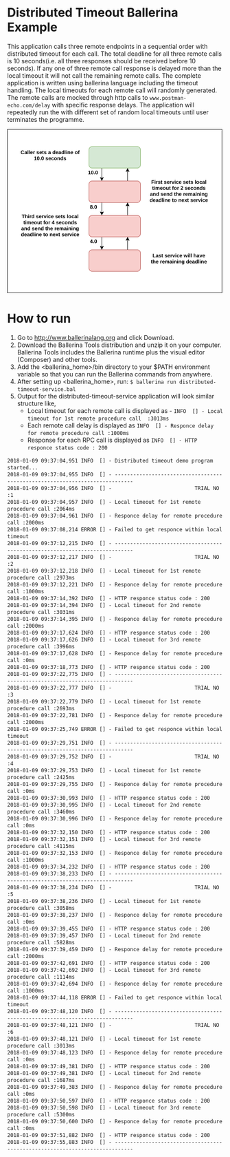 # Distributed Timeout Ballerina Example
This application calls three remote endpoints in a sequential order with distributed timeout for each call.
The total deadline for all three remote calls is 10 seconds(i.e. all three responses should be received before 10 
seconds). If any one of three remote call response is delayed more than the local timeout it will not call the remaining remote calls.
The complete application is written using ballerina language including the timeout handling. The local timeouts for 
each remote call will randomly generated. The remote calls are mocked through http calls to `www.postman-echo.com/delay` 
with specific response delays. The application will repeatedly run the with different set of random local timeouts until 
user terminates the programme.

![alt text](https://github.com/rosensilva/ballerina-samples/blob/master/ballerinaDistributedTimoutSample/images/Distributed-timeout-image.png)

# How to run
1) Go to http://www.ballerinalang.org and click Download.
2) Download the Ballerina Tools distribution and unzip it on your computer. Ballerina Tools includes the Ballerina runtime plus
the visual editor (Composer) and other tools.
3) Add the <ballerina_home>/bin directory to your $PATH environment variable so that you can run the Ballerina commands from anywhere.
4) After setting up <ballerina_home>, run: `$ ballerina run distributed-timeout-service.bal`
5) Output for the distributed-timeout-service application will look similar structure like,
    * Local timeout for each remote call is displayed as  - `INFO  [] - Local timeout for 1st remote procedure call 
    :3013ms` 
    * Each remote call delay is displayed as `INFO  [] - Responce delay for remote procedure call :1000ms`
    * Response for each RPC call is displayed as `INFO  [] - HTTP responce status code : 200 `
 

```
2018-01-09 09:37:04,951 INFO  [] - Distributed timeout demo program started... 
2018-01-09 09:37:04,955 INFO  [] - ---------------------------------------------------------------------------- 
2018-01-09 09:37:04,956 INFO  [] -                           TRIAL NO :1 
2018-01-09 09:37:04,957 INFO  [] - Local timeout for 1st remote procedure call :2064ms 
2018-01-09 09:37:04,961 INFO  [] - Responce delay for remote procedure call :2000ms 
2018-01-09 09:37:08,214 ERROR [] - Failed to get responce within local timeout 
2018-01-09 09:37:12,215 INFO  [] - ---------------------------------------------------------------------------- 
2018-01-09 09:37:12,217 INFO  [] -                           TRIAL NO :2 
2018-01-09 09:37:12,218 INFO  [] - Local timeout for 1st remote procedure call :2973ms 
2018-01-09 09:37:12,221 INFO  [] - Responce delay for remote procedure call :1000ms 
2018-01-09 09:37:14,392 INFO  [] - HTTP responce status code : 200 
2018-01-09 09:37:14,394 INFO  [] - Local timeout for 2nd remote procedure call :3031ms 
2018-01-09 09:37:14,395 INFO  [] - Responce delay for remote procedure call :2000ms 
2018-01-09 09:37:17,624 INFO  [] - HTTP responce status code : 200 
2018-01-09 09:37:17,626 INFO  [] - Local timeout for 3rd remote procedure call :3996ms 
2018-01-09 09:37:17,628 INFO  [] - Responce delay for remote procedure call :0ms 
2018-01-09 09:37:18,773 INFO  [] - HTTP responce status code : 200 
2018-01-09 09:37:22,775 INFO  [] - ---------------------------------------------------------------------------- 
2018-01-09 09:37:22,777 INFO  [] -                           TRIAL NO :3 
2018-01-09 09:37:22,779 INFO  [] - Local timeout for 1st remote procedure call :2693ms 
2018-01-09 09:37:22,781 INFO  [] - Responce delay for remote procedure call :2000ms 
2018-01-09 09:37:25,749 ERROR [] - Failed to get responce within local timeout 
2018-01-09 09:37:29,751 INFO  [] - ---------------------------------------------------------------------------- 
2018-01-09 09:37:29,752 INFO  [] -                           TRIAL NO :4 
2018-01-09 09:37:29,753 INFO  [] - Local timeout for 1st remote procedure call :2425ms 
2018-01-09 09:37:29,755 INFO  [] - Responce delay for remote procedure call :0ms 
2018-01-09 09:37:30,993 INFO  [] - HTTP responce status code : 200 
2018-01-09 09:37:30,995 INFO  [] - Local timeout for 2nd remote procedure call :3460ms 
2018-01-09 09:37:30,996 INFO  [] - Responce delay for remote procedure call :0ms 
2018-01-09 09:37:32,150 INFO  [] - HTTP responce status code : 200 
2018-01-09 09:37:32,151 INFO  [] - Local timeout for 3rd remote procedure call :4115ms 
2018-01-09 09:37:32,153 INFO  [] - Responce delay for remote procedure call :1000ms 
2018-01-09 09:37:34,232 INFO  [] - HTTP responce status code : 200 
2018-01-09 09:37:38,233 INFO  [] - ---------------------------------------------------------------------------- 
2018-01-09 09:37:38,234 INFO  [] -                           TRIAL NO :5 
2018-01-09 09:37:38,236 INFO  [] - Local timeout for 1st remote procedure call :3058ms 
2018-01-09 09:37:38,237 INFO  [] - Responce delay for remote procedure call :0ms 
2018-01-09 09:37:39,455 INFO  [] - HTTP responce status code : 200 
2018-01-09 09:37:39,457 INFO  [] - Local timeout for 2nd remote procedure call :5828ms 
2018-01-09 09:37:39,459 INFO  [] - Responce delay for remote procedure call :2000ms 
2018-01-09 09:37:42,691 INFO  [] - HTTP responce status code : 200 
2018-01-09 09:37:42,692 INFO  [] - Local timeout for 3rd remote procedure call :1114ms 
2018-01-09 09:37:42,694 INFO  [] - Responce delay for remote procedure call :1000ms 
2018-01-09 09:37:44,118 ERROR [] - Failed to get responce within local timeout 
2018-01-09 09:37:48,120 INFO  [] - ---------------------------------------------------------------------------- 
2018-01-09 09:37:48,121 INFO  [] -                           TRIAL NO :6 
2018-01-09 09:37:48,121 INFO  [] - Local timeout for 1st remote procedure call :3013ms 
2018-01-09 09:37:48,123 INFO  [] - Responce delay for remote procedure call :0ms 
2018-01-09 09:37:49,381 INFO  [] - HTTP responce status code : 200 
2018-01-09 09:37:49,381 INFO  [] - Local timeout for 2nd remote procedure call :1687ms 
2018-01-09 09:37:49,383 INFO  [] - Responce delay for remote procedure call :0ms 
2018-01-09 09:37:50,597 INFO  [] - HTTP responce status code : 200 
2018-01-09 09:37:50,598 INFO  [] - Local timeout for 3rd remote procedure call :5300ms 
2018-01-09 09:37:50,600 INFO  [] - Responce delay for remote procedure call :0ms 
2018-01-09 09:37:51,882 INFO  [] - HTTP responce status code : 200 
2018-01-09 09:37:55,883 INFO  [] - ---------------------------------------------------------------------------- 
```
